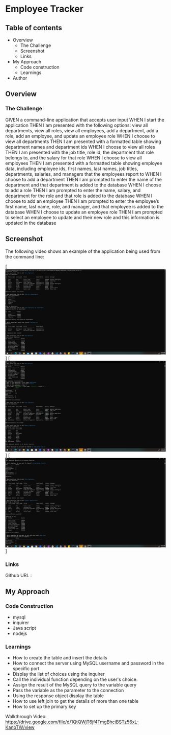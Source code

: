 #  Employee Tracker

## Table of contents
- Overview
    - The Challenge
    - Screenshot
    - Links
- My Approach
    - Code construction
    - Learnings
- Author
## Overview


### The Challenge

GIVEN a command-line application that accepts user input
WHEN I start the application
THEN I am presented with the following options: view all departments, view all roles, view all employees, add a department, add a role, add an employee, and update an employee role
WHEN I choose to view all departments
THEN I am presented with a formatted table showing department names and department ids
WHEN I choose to view all roles
THEN I am presented with the job title, role id, the department that role belongs to, and the salary for that role
WHEN I choose to view all employees
THEN I am presented with a formatted table showing employee data, including employee ids, first names, last names, job titles, departments, salaries, and managers that the employees report to
WHEN I choose to add a department
THEN I am prompted to enter the name of the department and that department is added to the database
WHEN I choose to add a role
THEN I am prompted to enter the name, salary, and department for the role and that role is added to the database
WHEN I choose to add an employee
THEN I am prompted to enter the employee’s first name, last name, role, and manager, and that employee is added to the database
WHEN I choose to update an employee role
THEN I am prompted to select an employee to update and their new role and this information is updated in the database 

## Screenshot

The following video shows an example of the application being used from the command line:

[![coomandline employee tracker](./Assets/screenshot1.png)]
[![coomandline employee tracker](./Assets/screenshot2.png)]
[![coomandline employee tracker](./Assets/screenshot3.png)]

### Links
Github URL :

## My Approach

### Code Construction
- mysql
- inquirer
- Java script
- nodejs

### Learnings

-  How to create the table and insert the details
-  How to connect the server using MySQL username and password  in the specific port
- Display the list of choices using the inquirer
- Call the individual function depending on the user's choice.
- Assign the result of the MySQL query to the variable query
- Pass the variable as the parameter to the connection 
- Using the response object display the table 
-  How to use left join to get the details of more than one table
- How to set up the primary key 


Walkthrough Video: https://drive.google.com/file/d/1QtQWjT6jf4TmgBhciBSTz56xL-KanbTW/view


